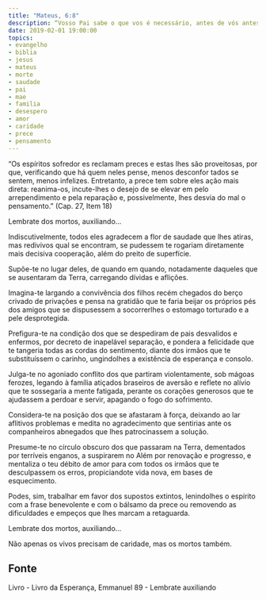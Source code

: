 ```yaml
---
title: "Mateus, 6:8"
description: “Vosso Pai sabe o que vos é necessário, antes de vós antes de vós pedirdes.” Jesus
date: 2019-02-01 19:00:00
topics: 
- evangelho
- biblia
- jesus
- mateus
- morte
- saudade
- pai
- mae
- familia
- desespero
- amor
- caridade
- prece
- pensamento
---
```



“Os espíritos sofredor es reclamam preces e estas lhes
são proveitosas, por que, verificando que há quem neles pense,
menos desconfor tados se sentem, menos infelizes. Entretanto,
a prece tem sobre eles ação mais direta: reanima-os, incute-lhes
o desejo de se elevar em pelo arrependimento e pela
reparação e, possivelmente, lhes desvia do mal o pensamento.”
(Cap. 27, Item 18)

Lembra­te dos mortos, auxiliando...

Indiscutivelmente, todos eles agradecem a flor de saudade que lhes atiras,
mas redivivos qual se encontram, se pudessem te rogariam diretamente mais
decisiva cooperação, além do preito de superfície.

Supõe-te no lugar deles, de quando em quando, notadamente daqueles que
se ausentaram da Terra, carregando dívidas e aflições.

Imagina-te largando a convivência dos filhos recém chegados do berço
crivado de privações e pensa na gratidão que te faria beijar os próprios pés dos
amigos que se dispusessem a socorrer­lhes o estomago torturado e a pele
desprotegida.

Prefigura-te na condição dos que se despediram de pais desvalidos e
enfermos, por decreto de inapelável separação, e pondera a felicidade que te tangeria
todas as cordas do sentimento, diante dos irmãos que te substituíssem o carinho,
ungindo­lhes a existência de esperança e consolo.

Julga-te no agoniado conflito dos que partiram violentamente, sob mágoas
ferozes, legando à família atiçados braseiros de aversão e reflete no alívio que te
sossegaria a mente fatigada, perante os corações generosos que te ajudassem a
perdoar e servir, apagando o fogo do sofrimento.

Considera-te na posição dos que se afastaram à força, deixando ao lar
aflitivos problemas e medita no agradecimento que sentirias ante os companheiros
abnegados que lhes patrocinassem a solução.

Presume-te no círculo obscuro dos que passaram na Terra, dementados por
terríveis enganos, a suspirarem no Além por renovação e progresso, e mentaliza o
teu débito de amor para com todos os irmãos que te desculpassem os erros,
propiciando­te vida nova, em bases de esquecimento.

Podes, sim, trabalhar em favor dos supostos extintos, lenindo­lhes o espírito
com a frase benevolente e com o bálsamo da prece ou removendo as dificuldades e
empeços que lhes marcam a retaguarda.

Lembra­te dos mortos, auxiliando...

Não apenas os vivos precisam de caridade, mas os mortos também.



## Fonte
Livro - Livro da Esperança, Emmanuel
89 - Lembra­te auxiliando
